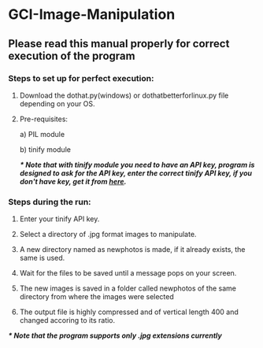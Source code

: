 # GCI-Image-Manipulation
## Please read this manual properly for correct execution of the program
### Steps to set up for perfect execution:
  1) Download the dothat.py(windows) or dothatbetterforlinux.py file depending on your OS.
  
  2) Pre-requisites:
    
      a) PIL module
    
      b) tinify module
    
      ___* Note that with tinify module you need to have an API key, program is designed to ask for the API key,
    enter the correct tinify API key, if you don't have key, get it from [here](https://tinypng.com/developers).___ 

### Steps during the run:
   1) Enter your tinify API key.
   
   2) Select a directory of .jpg format images to manipulate.
   
   3) A new directory named as newphotos is made, if it already exists, the same is used.
   
   4) Wait for the files to be saved until a message pops on your screen.
   
   5) The new images  is saved in a folder called newphotos of the same directory from where the images were selected
   
   6) The output file is highly compressed and of vertical length 400 and changed accoring to its ratio.
   
   ___* Note that the program supports only .jpg extensions currently___
